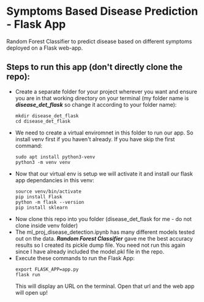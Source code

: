 # Symptoms Based Disease Prediction  - Flask App
Random Forest Classifier to predict disease based on different symptoms deployed on a Flask web-app.

## Steps to run this app (**don't directly clone the repo**):
- Create a separate folder for your project wherever you want and ensure you are in that working directory on your terminal (my folder name is ***disease_det_flask*** so change it according to your folder name):
    ```
    mkdir disease_det_flask
    cd disease_det_flask
    ```
- We need to create a virtual enviromnet in this folder to run our app. So install venv first if you haven't already. If you have skip the first command:
    ```
    sudo apt install python3-venv
    python3 -m venv venv
    ```
- Now that our virtual env is setup we will activate it and install our flask app dependancies in this venv:
    ```
    source venv/bin/activate
    pip install Flask
    python -m flask --version
    pip install sklearn
    ```
- Now clone this repo into you folder (disease_det_flask for me - do not clone inside venv folder)
- The ml_proj_disease_detection.ipynb has many different models tested out on the data. ***Random Forest Classifier*** gave me the best accuracy results so I created its pickle dump file. You need not run this again since I have already included the model.pkl file in the repo.
- Execute these commands to run the Flask App:
    ```
    export FLASK_APP=app.py
    flask run
    ```
  This will display an URL on the terminal. Open that url and the web app will open up!
